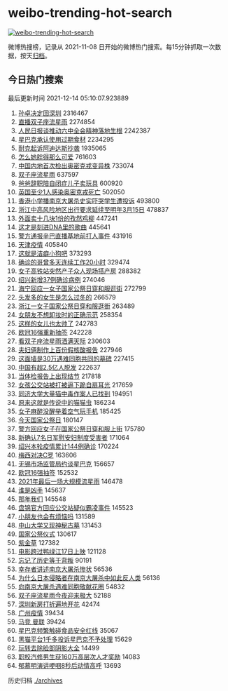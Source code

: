 # weibo-trending-hot-search

[![weibo-trending-hot-search](https://github.com/ameizi/weibo-trending-hot-search/actions/workflows/ci.yml/badge.svg)](https://github.com/ameizi/weibo-trending-hot-search/actions/workflows/ci.yml)

微博热搜榜，记录从 2021-11-08 日开始的微博热门搜索。每15分钟抓取一次数据，按天[归档](./archives)。

## 今日热门搜索

<!-- BEGIN --> 
最后更新时间 2021-12-14 05:10:07.923889 
1. [孙卓决定回深圳](https://s.weibo.com/weibo?q=%23%E5%AD%99%E5%8D%93%E5%86%B3%E5%AE%9A%E5%9B%9E%E6%B7%B1%E5%9C%B3%23&Refer=top) 2316467
1. [直播双子座流星雨](https://s.weibo.com/weibo?q=%23%E7%9B%B4%E6%92%AD%E5%8F%8C%E5%AD%90%E5%BA%A7%E6%B5%81%E6%98%9F%E9%9B%A8%23&Refer=top) 2274854
1. [人民日报谈推动六中全会精神落地生根](https://s.weibo.com/weibo?q=%23%E4%BA%BA%E6%B0%91%E6%97%A5%E6%8A%A5%E8%B0%88%E6%8E%A8%E5%8A%A8%E5%85%AD%E4%B8%AD%E5%85%A8%E4%BC%9A%E7%B2%BE%E7%A5%9E%E8%90%BD%E5%9C%B0%E7%94%9F%E6%A0%B9%23&Refer=top) 2242387
1. [星巴克承认使用过期食材](https://s.weibo.com/weibo?q=%23%E6%98%9F%E5%B7%B4%E5%85%8B%E6%89%BF%E8%AE%A4%E4%BD%BF%E7%94%A8%E8%BF%87%E6%9C%9F%E9%A3%9F%E6%9D%90%23&Refer=top) 2234295
1. [耐克起诉阿迪达斯抄袭](https://s.weibo.com/weibo?q=%23%E8%80%90%E5%85%8B%E8%B5%B7%E8%AF%89%E9%98%BF%E8%BF%AA%E8%BE%BE%E6%96%AF%E6%8A%84%E8%A2%AD%23&Refer=top) 1935065
1. [怎么她胖得那么可爱](https://s.weibo.com/weibo?q=%23%E6%80%8E%E4%B9%88%E5%A5%B9%E8%83%96%E5%BE%97%E9%82%A3%E4%B9%88%E5%8F%AF%E7%88%B1%23&Refer=top) 761603
1. [中国内地首次检出奥密克戎变异株](https://s.weibo.com/weibo?q=%23%E4%B8%AD%E5%9B%BD%E5%86%85%E5%9C%B0%E9%A6%96%E6%AC%A1%E6%A3%80%E5%87%BA%E5%A5%A5%E5%AF%86%E5%85%8B%E6%88%8E%E5%8F%98%E5%BC%82%E6%A0%AA%23&Refer=top) 733074
1. [双子座流星雨](https://s.weibo.com/weibo?q=%23%E5%8F%8C%E5%AD%90%E5%BA%A7%E6%B5%81%E6%98%9F%E9%9B%A8%23&Refer=top) 637597
1. [爸爸辞职陪自闭症儿子卖玩具](https://s.weibo.com/weibo?q=%23%E7%88%B8%E7%88%B8%E8%BE%9E%E8%81%8C%E9%99%AA%E8%87%AA%E9%97%AD%E7%97%87%E5%84%BF%E5%AD%90%E5%8D%96%E7%8E%A9%E5%85%B7%23&Refer=top) 600920
1. [英国至少1人感染奥密克戎死亡](https://s.weibo.com/weibo?q=%23%E8%8B%B1%E5%9B%BD%E8%87%B3%E5%B0%911%E4%BA%BA%E6%84%9F%E6%9F%93%E5%A5%A5%E5%AF%86%E5%85%8B%E6%88%8E%E6%AD%BB%E4%BA%A1%23&Refer=top) 502050
1. [香港小学播南京大屠杀史实吓哭学生遭投诉](https://s.weibo.com/weibo?q=%23%E9%A6%99%E6%B8%AF%E5%B0%8F%E5%AD%A6%E6%92%AD%E5%8D%97%E4%BA%AC%E5%A4%A7%E5%B1%A0%E6%9D%80%E5%8F%B2%E5%AE%9E%E5%90%93%E5%93%AD%E5%AD%A6%E7%94%9F%E9%81%AD%E6%8A%95%E8%AF%89%23&Refer=top) 493800
1. [浙江中高风险地区出行要求延续至明年3月15日](https://s.weibo.com/weibo?q=%23%E6%B5%99%E6%B1%9F%E4%B8%AD%E9%AB%98%E9%A3%8E%E9%99%A9%E5%9C%B0%E5%8C%BA%E5%87%BA%E8%A1%8C%E8%A6%81%E6%B1%82%E5%BB%B6%E7%BB%AD%E8%87%B3%E6%98%8E%E5%B9%B43%E6%9C%8815%E6%97%A5%23&Refer=top) 478837
1. [外面卖十几块1份的孜然鸡柳](https://s.weibo.com/weibo?q=%E5%A4%96%E9%9D%A2%E5%8D%96%E5%8D%81%E5%87%A0%E5%9D%971%E4%BB%BD%E7%9A%84%E5%AD%9C%E7%84%B6%E9%B8%A1%E6%9F%B3&Refer=top) 447241
1. [这才是刻进DNA里的歌曲](https://s.weibo.com/weibo?q=%23%E8%BF%99%E6%89%8D%E6%98%AF%E5%88%BB%E8%BF%9BDNA%E9%87%8C%E7%9A%84%E6%AD%8C%E6%9B%B2%23&Refer=top) 445641
1. [警方通报辛巴直播基地前打人事件](https://s.weibo.com/weibo?q=%23%E8%AD%A6%E6%96%B9%E9%80%9A%E6%8A%A5%E8%BE%9B%E5%B7%B4%E7%9B%B4%E6%92%AD%E5%9F%BA%E5%9C%B0%E5%89%8D%E6%89%93%E4%BA%BA%E4%BA%8B%E4%BB%B6%23&Refer=top) 431916
1. [天津疫情](https://s.weibo.com/weibo?q=%E5%A4%A9%E6%B4%A5%E7%96%AB%E6%83%85&Refer=top) 405840
1. [这就是洁癖小狗吧](https://s.weibo.com/weibo?q=%E8%BF%99%E5%B0%B1%E6%98%AF%E6%B4%81%E7%99%96%E5%B0%8F%E7%8B%97%E5%90%A7&Refer=top) 373293
1. [确诊的哥曾多天连续工作20小时](https://s.weibo.com/weibo?q=%23%E7%A1%AE%E8%AF%8A%E7%9A%84%E5%93%A5%E6%9B%BE%E5%A4%9A%E5%A4%A9%E8%BF%9E%E7%BB%AD%E5%B7%A5%E4%BD%9C20%E5%B0%8F%E6%97%B6%23&Refer=top) 329474
1. [女子高铁站突然产子众人现场搭产房](https://s.weibo.com/weibo?q=%23%E5%A5%B3%E5%AD%90%E9%AB%98%E9%93%81%E7%AB%99%E7%AA%81%E7%84%B6%E4%BA%A7%E5%AD%90%E4%BC%97%E4%BA%BA%E7%8E%B0%E5%9C%BA%E6%90%AD%E4%BA%A7%E6%88%BF%23&Refer=top) 288382
1. [绍兴新增37例确诊病例](https://s.weibo.com/weibo?q=%23%E7%BB%8D%E5%85%B4%E6%96%B0%E5%A2%9E37%E4%BE%8B%E7%A1%AE%E8%AF%8A%E7%97%85%E4%BE%8B%23&Refer=top) 274046
1. [海宁回应一女子国家公祭日穿和服逛街](https://s.weibo.com/weibo?q=%23%E6%B5%B7%E5%AE%81%E5%9B%9E%E5%BA%94%E4%B8%80%E5%A5%B3%E5%AD%90%E5%9B%BD%E5%AE%B6%E5%85%AC%E7%A5%AD%E6%97%A5%E7%A9%BF%E5%92%8C%E6%9C%8D%E9%80%9B%E8%A1%97%23&Refer=top) 272799
1. [头发多的女生是怎么过冬的](https://s.weibo.com/weibo?q=%23%E5%A4%B4%E5%8F%91%E5%A4%9A%E7%9A%84%E5%A5%B3%E7%94%9F%E6%98%AF%E6%80%8E%E4%B9%88%E8%BF%87%E5%86%AC%E7%9A%84%23&Refer=top) 266579
1. [浙江一女子国家公祭日穿和服逛街](https://s.weibo.com/weibo?q=%23%E6%B5%99%E6%B1%9F%E4%B8%80%E5%A5%B3%E5%AD%90%E5%9B%BD%E5%AE%B6%E5%85%AC%E7%A5%AD%E6%97%A5%E7%A9%BF%E5%92%8C%E6%9C%8D%E9%80%9B%E8%A1%97%23&Refer=top) 263489
1. [女朋友不想卸妆时的正确示范](https://s.weibo.com/weibo?q=%23%E5%A5%B3%E6%9C%8B%E5%8F%8B%E4%B8%8D%E6%83%B3%E5%8D%B8%E5%A6%86%E6%97%B6%E7%9A%84%E6%AD%A3%E7%A1%AE%E7%A4%BA%E8%8C%83%23&Refer=top) 258354
1. [这样的女儿也太帅了](https://s.weibo.com/weibo?q=%23%E8%BF%99%E6%A0%B7%E7%9A%84%E5%A5%B3%E5%84%BF%E4%B9%9F%E5%A4%AA%E5%B8%85%E4%BA%86%23&Refer=top) 242783
1. [欧冠16强重新抽签](https://s.weibo.com/weibo?q=%23%E6%AC%A7%E5%86%A016%E5%BC%BA%E9%87%8D%E6%96%B0%E6%8A%BD%E7%AD%BE%23&Refer=top) 242228
1. [看双子座流星雨洒满天际](https://s.weibo.com/weibo?q=%23%E7%9C%8B%E5%8F%8C%E5%AD%90%E5%BA%A7%E6%B5%81%E6%98%9F%E9%9B%A8%E6%B4%92%E6%BB%A1%E5%A4%A9%E9%99%85%23&Refer=top) 230603
1. [夫妇俩制作上百份假核酸报告](https://s.weibo.com/weibo?q=%23%E5%A4%AB%E5%A6%87%E4%BF%A9%E5%88%B6%E4%BD%9C%E4%B8%8A%E7%99%BE%E4%BB%BD%E5%81%87%E6%A0%B8%E9%85%B8%E6%8A%A5%E5%91%8A%23&Refer=top) 227946
1. [这面墙是30万遇难同胞共同的墓碑](https://s.weibo.com/weibo?q=%23%E8%BF%99%E9%9D%A2%E5%A2%99%E6%98%AF30%E4%B8%87%E9%81%87%E9%9A%BE%E5%90%8C%E8%83%9E%E5%85%B1%E5%90%8C%E7%9A%84%E5%A2%93%E7%A2%91%23&Refer=top) 227415
1. [中国有超2.5亿人脱发](https://s.weibo.com/weibo?q=%23%E4%B8%AD%E5%9B%BD%E6%9C%89%E8%B6%852.5%E4%BA%BF%E4%BA%BA%E8%84%B1%E5%8F%91%23&Refer=top) 222637
1. [当体检报告上出现结节](https://s.weibo.com/weibo?q=%23%E5%BD%93%E4%BD%93%E6%A3%80%E6%8A%A5%E5%91%8A%E4%B8%8A%E5%87%BA%E7%8E%B0%E7%BB%93%E8%8A%82%23&Refer=top) 217818
1. [女孩公交站被打被逼下跪自扇耳光](https://s.weibo.com/weibo?q=%23%E5%A5%B3%E5%AD%A9%E5%85%AC%E4%BA%A4%E7%AB%99%E8%A2%AB%E6%89%93%E8%A2%AB%E9%80%BC%E4%B8%8B%E8%B7%AA%E8%87%AA%E6%89%87%E8%80%B3%E5%85%89%23&Refer=top) 217659
1. [同济大学大量猫中毒作案人已找到](https://s.weibo.com/weibo?q=%23%E5%90%8C%E6%B5%8E%E5%A4%A7%E5%AD%A6%E5%A4%A7%E9%87%8F%E7%8C%AB%E4%B8%AD%E6%AF%92%E4%BD%9C%E6%A1%88%E4%BA%BA%E5%B7%B2%E6%89%BE%E5%88%B0%23&Refer=top) 194951
1. [原来这就是传说中的猫猫虫](https://s.weibo.com/weibo?q=%23%E5%8E%9F%E6%9D%A5%E8%BF%99%E5%B0%B1%E6%98%AF%E4%BC%A0%E8%AF%B4%E4%B8%AD%E7%9A%84%E7%8C%AB%E7%8C%AB%E8%99%AB%23&Refer=top) 186234
1. [女子麻醉没醒举着空气玩手机](https://s.weibo.com/weibo?q=%23%E5%A5%B3%E5%AD%90%E9%BA%BB%E9%86%89%E6%B2%A1%E9%86%92%E4%B8%BE%E7%9D%80%E7%A9%BA%E6%B0%94%E7%8E%A9%E6%89%8B%E6%9C%BA%23&Refer=top) 185425
1. [今天国家公祭日](https://s.weibo.com/weibo?q=%23%E4%BB%8A%E5%A4%A9%E5%9B%BD%E5%AE%B6%E5%85%AC%E7%A5%AD%E6%97%A5%23&Refer=top) 180147
1. [警方回应女子在国家公祭日穿和服上街](https://s.weibo.com/weibo?q=%23%E8%AD%A6%E6%96%B9%E5%9B%9E%E5%BA%94%E5%A5%B3%E5%AD%90%E5%9C%A8%E5%9B%BD%E5%AE%B6%E5%85%AC%E7%A5%AD%E6%97%A5%E7%A9%BF%E5%92%8C%E6%9C%8D%E4%B8%8A%E8%A1%97%23&Refer=top) 175780
1. [新确认7名日军慰安妇制度受害者](https://s.weibo.com/weibo?q=%23%E6%96%B0%E7%A1%AE%E8%AE%A47%E5%90%8D%E6%97%A5%E5%86%9B%E6%85%B0%E5%AE%89%E5%A6%87%E5%88%B6%E5%BA%A6%E5%8F%97%E5%AE%B3%E8%80%85%23&Refer=top) 171064
1. [绍兴本轮疫情累计144例确诊](https://s.weibo.com/weibo?q=%23%E7%BB%8D%E5%85%B4%E6%9C%AC%E8%BD%AE%E7%96%AB%E6%83%85%E7%B4%AF%E8%AE%A1144%E4%BE%8B%E7%A1%AE%E8%AF%8A%23&Refer=top) 170224
1. [梅西对决C罗](https://s.weibo.com/weibo?q=%23%E6%A2%85%E8%A5%BF%E5%AF%B9%E5%86%B3C%E7%BD%97%23&Refer=top) 163606
1. [无锡市场监管局约谈星巴克](https://s.weibo.com/weibo?q=%23%E6%97%A0%E9%94%A1%E5%B8%82%E5%9C%BA%E7%9B%91%E7%AE%A1%E5%B1%80%E7%BA%A6%E8%B0%88%E6%98%9F%E5%B7%B4%E5%85%8B%23&Refer=top) 156657
1. [欧冠16强抽签](https://s.weibo.com/weibo?q=%23%E6%AC%A7%E5%86%A016%E5%BC%BA%E6%8A%BD%E7%AD%BE%23&Refer=top) 152532
1. [2021年最后一场大规模流星雨](https://s.weibo.com/weibo?q=2021%E5%B9%B4%E6%9C%80%E5%90%8E%E4%B8%80%E5%9C%BA%E5%A4%A7%E8%A7%84%E6%A8%A1%E6%B5%81%E6%98%9F%E9%9B%A8&Refer=top) 146478
1. [谁是凶手](https://s.weibo.com/weibo?q=%E8%B0%81%E6%98%AF%E5%87%B6%E6%89%8B&Refer=top) 145637
1. [那年我们](https://s.weibo.com/weibo?q=%E9%82%A3%E5%B9%B4%E6%88%91%E4%BB%AC&Refer=top) 145548
1. [盘锦官方回应公交站疑似霸凌事件](https://s.weibo.com/weibo?q=%23%E7%9B%98%E9%94%A6%E5%AE%98%E6%96%B9%E5%9B%9E%E5%BA%94%E5%85%AC%E4%BA%A4%E7%AB%99%E7%96%91%E4%BC%BC%E9%9C%B8%E5%87%8C%E4%BA%8B%E4%BB%B6%23&Refer=top) 145523
1. [小朋友也会有烦恼吗](https://s.weibo.com/weibo?q=%23%E5%B0%8F%E6%9C%8B%E5%8F%8B%E4%B9%9F%E4%BC%9A%E6%9C%89%E7%83%A6%E6%81%BC%E5%90%97%23&Refer=top) 131589
1. [中山大学又现神秘古墓](https://s.weibo.com/weibo?q=%23%E4%B8%AD%E5%B1%B1%E5%A4%A7%E5%AD%A6%E5%8F%88%E7%8E%B0%E7%A5%9E%E7%A7%98%E5%8F%A4%E5%A2%93%23&Refer=top) 131453
1. [国家公祭仪式](https://s.weibo.com/weibo?q=%23%E5%9B%BD%E5%AE%B6%E5%85%AC%E7%A5%AD%E4%BB%AA%E5%BC%8F%23&Refer=top) 130617
1. [紫金草](https://s.weibo.com/weibo?q=%E7%B4%AB%E9%87%91%E8%8D%89&Refer=top) 127382
1. [电影跨过鸭绿江17日上映](https://s.weibo.com/weibo?q=%23%E7%94%B5%E5%BD%B1%E8%B7%A8%E8%BF%87%E9%B8%AD%E7%BB%BF%E6%B1%9F17%E6%97%A5%E4%B8%8A%E6%98%A0%23&Refer=top) 121128
1. [忘记了历史等于背叛](https://s.weibo.com/weibo?q=%23%E5%BF%98%E8%AE%B0%E4%BA%86%E5%8E%86%E5%8F%B2%E7%AD%89%E4%BA%8E%E8%83%8C%E5%8F%9B%23&Refer=top) 90191
1. [幸存者讲述南京大屠杀惨状](https://s.weibo.com/weibo?q=%23%E5%B9%B8%E5%AD%98%E8%80%85%E8%AE%B2%E8%BF%B0%E5%8D%97%E4%BA%AC%E5%A4%A7%E5%B1%A0%E6%9D%80%E6%83%A8%E7%8A%B6%23&Refer=top) 56536
1. [为什么日本侵略者在南京大屠杀中如此反人类](https://s.weibo.com/weibo?q=%23%E4%B8%BA%E4%BB%80%E4%B9%88%E6%97%A5%E6%9C%AC%E4%BE%B5%E7%95%A5%E8%80%85%E5%9C%A8%E5%8D%97%E4%BA%AC%E5%A4%A7%E5%B1%A0%E6%9D%80%E4%B8%AD%E5%A6%82%E6%AD%A4%E5%8F%8D%E4%BA%BA%E7%B1%BB%23&Refer=top) 56136
1. [向南京大屠杀遇难同胞敬献花圈](https://s.weibo.com/weibo?q=%23%E5%90%91%E5%8D%97%E4%BA%AC%E5%A4%A7%E5%B1%A0%E6%9D%80%E9%81%87%E9%9A%BE%E5%90%8C%E8%83%9E%E6%95%AC%E7%8C%AE%E8%8A%B1%E5%9C%88%23&Refer=top) 54832
1. [双子座流星雨今夜迎来极大](https://s.weibo.com/weibo?q=%23%E5%8F%8C%E5%AD%90%E5%BA%A7%E6%B5%81%E6%98%9F%E9%9B%A8%E4%BB%8A%E5%A4%9C%E8%BF%8E%E6%9D%A5%E6%9E%81%E5%A4%A7%23&Refer=top) 52188
1. [深圳新房打折遍地开花](https://s.weibo.com/weibo?q=%23%E6%B7%B1%E5%9C%B3%E6%96%B0%E6%88%BF%E6%89%93%E6%8A%98%E9%81%8D%E5%9C%B0%E5%BC%80%E8%8A%B1%23&Refer=top) 42474
1. [广州疫情](https://s.weibo.com/weibo?q=%E5%B9%BF%E5%B7%9E%E7%96%AB%E6%83%85&Refer=top) 39434
1. [马竞 曼联](https://s.weibo.com/weibo?q=%E9%A9%AC%E7%AB%9E%20%E6%9B%BC%E8%81%94&Refer=top) 39424
1. [星巴克频繁触碰食品安全红线](https://s.weibo.com/weibo?q=%23%E6%98%9F%E5%B7%B4%E5%85%8B%E9%A2%91%E7%B9%81%E8%A7%A6%E7%A2%B0%E9%A3%9F%E5%93%81%E5%AE%89%E5%85%A8%E7%BA%A2%E7%BA%BF%23&Refer=top) 35067
1. [黑猫平台1千多投诉星巴克不予处理](https://s.weibo.com/weibo?q=%23%E9%BB%91%E7%8C%AB%E5%B9%B3%E5%8F%B01%E5%8D%83%E5%A4%9A%E6%8A%95%E8%AF%89%E6%98%9F%E5%B7%B4%E5%85%8B%E4%B8%8D%E4%BA%88%E5%A4%84%E7%90%86%23&Refer=top) 15629
1. [玩转去除脸部阴影大全](https://s.weibo.com/weibo?q=%E7%8E%A9%E8%BD%AC%E5%8E%BB%E9%99%A4%E8%84%B8%E9%83%A8%E9%98%B4%E5%BD%B1%E5%A4%A7%E5%85%A8&Refer=top) 14499
1. [职校汽修男生获160万高层次人才奖励](https://s.weibo.com/weibo?q=%23%E8%81%8C%E6%A0%A1%E6%B1%BD%E4%BF%AE%E7%94%B7%E7%94%9F%E8%8E%B7160%E4%B8%87%E9%AB%98%E5%B1%82%E6%AC%A1%E4%BA%BA%E6%89%8D%E5%A5%96%E5%8A%B1%23&Refer=top) 14083
1. [郁慕明演讲哽咽8秒后动情高呼](https://s.weibo.com/weibo?q=%23%E9%83%81%E6%85%95%E6%98%8E%E6%BC%94%E8%AE%B2%E5%93%BD%E5%92%BD8%E7%A7%92%E5%90%8E%E5%8A%A8%E6%83%85%E9%AB%98%E5%91%BC%23&Refer=top) 13693
<!-- END -->

历史归档 [./archives](./archives)

